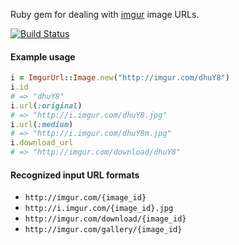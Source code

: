 Ruby gem for dealing with [imgur](http://imgur.com) image URLs.

[![Build Status](https://secure.travis-ci.org/6/imgur_url.png?branch=master)](http://travis-ci.org/6/imgur_url)


#### Example usage
```ruby
i = ImgurUrl::Image.new("http://imgur.com/dhuY8")
i.id
# => "dhuY8"
i.url(:original)
# => "http://i.imgur.com/dhuY8.jpg"
i.url(:medium)
# => "http://i.imgur.com/dhuY8m.jpg"
i.download_url
# => "http://imgur.com/download/dhuY8"
```

#### Recognized input URL formats
- `http://imgur.com/{image_id}`
- `http://i.imgur.com/{image_id}.jpg`
- `http://imgur.com/download/{image_id}`
- `http://imgur.com/gallery/{image_id}`
